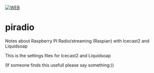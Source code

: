 [![WEB](https://img.shields.io/badge/web-go-blue)](https://www.reihell.se/)


# piradio
Notes about Raspberry PI Radio/streaming (Raspian) with Icecast2 and Liquidsoap 

This is the settings files for Icecast2 and Liquidsoap

(If someone finds this usefull please say something:))
